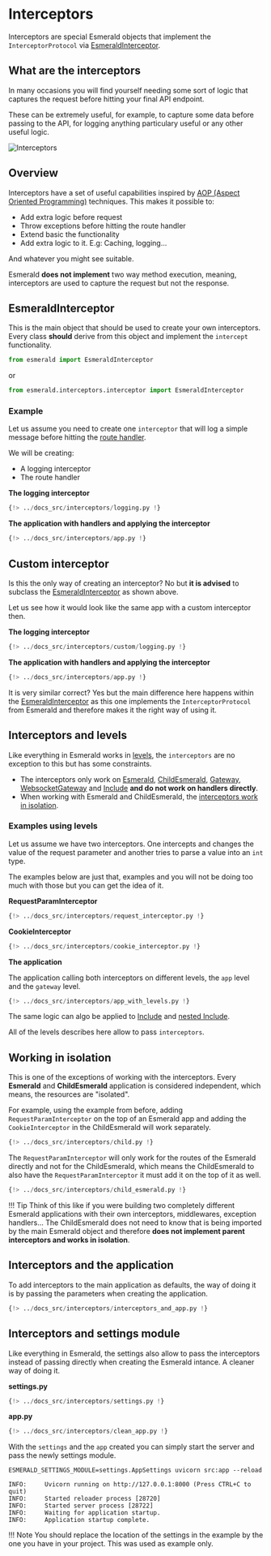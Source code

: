 # Interceptors

Interceptors are special Esmerald objects that implement the `InterceptorProtocol` via
[EsmeraldInterceptor](#esmeraldinterceptor).

## What are the interceptors

In many occasions you will find yourself needing some sort of logic that captures the request before
hitting your final API endpoint.

These can be extremely useful, for example, to capture some data
before passing to the API, for logging anything particulary useful or any other useful logic.

<img src="https://res.cloudinary.com/dymmond/image/upload/v1673451429/esmerald/resources/interceptors_tyohjr.png" alt="Interceptors" />

## Overview

Interceptors have a set of useful capabilities inspired by
<a href="https://en.wikipedia.org/wiki/Aspect-oriented_programming" target="_blank">AOP (Aspect Oriented Programming)</a>
techniques. This makes it possible to:

- Add extra logic before request
- Throw exceptions before hitting the route handler
- Extend basic the functionality
- Add extra logic to it. E.g: Caching, logging...

And whatever you might see suitable.

Esmerald **does not implement** two way method execution, meaning, interceptors are used to capture
the request but not the response.

## EsmeraldInterceptor

This is the main object that should be used to create your own interceptors. Every class **should**
derive from this object and implement the `intercept` functionality.

```python
from esmerald import EsmeraldInterceptor
```

or

```python
from esmerald.interceptors.interceptor import EsmeraldInterceptor
```

### Example

Let us assume you need to create one `interceptor` that will log a simple message before hitting the
[route handler](./routing/handlers.md).

We will be creating:

- A logging interceptor
- The route handler

**The logging interceptor**

```python
{!> ../docs_src/interceptors/logging.py !}
```

**The application with handlers and applying the interceptor**

```python hl_lines="11"
{!> ../docs_src/interceptors/app.py !}
```

## Custom interceptor

Is this the only way of creating an interceptor? No but **it is advised** to subclass the
[EsmeraldInterceptor](#esmeraldinterceptor) as shown above.

Let us see how it would look like the same app with a custom interceptor then.

**The logging interceptor**

```python hl_lines="7"
{!> ../docs_src/interceptors/custom/logging.py !}
```

**The application with handlers and applying the interceptor**

```python hl_lines="11"
{!> ../docs_src/interceptors/app.py !}
```

It is very similar correct? Yes but the main difference here happens within the
[EsmeraldInterceptor](#esmeraldinterceptor) as this one implements the `InterceptorProtocol` from
Esmerald and therefore makes it the right way of using it.

## Interceptors and levels

Like everything in Esmerald works in [levels](./application/levels.md), the `interceptors` are no
exception to this but has some constraints.

- The interceptors only work on [Esmerald](./application/applications.md),
[ChildEsmerald](./routing/router.md#child-esmerald-application),
[Gateway](./routing/routes.md#gateway),
[WebsocketGateway](./routing/routes.md#websocketgateway) and [Include](./routing/routes.md#include)
**and do not work on handlers directly**.
- When working with Esmerald and ChildEsmerald, the [interceptors work in isolation](#working-in-isolation).

### Examples using levels

Let us assume we have two interceptors. One intercepts and changes the value of the
request parameter and another tries to parse a value into an `int` type.

The examples below are just that, examples and you will not be doing too much with those but
you can get the idea of it.

**RequestParamInterceptor**

```python
{!> ../docs_src/interceptors/request_interceptor.py !}
```

**CookieInterceptor**

```python
{!> ../docs_src/interceptors/cookie_interceptor.py !}
```

**The application** 

The application calling both interceptors on different levels, the `app` level and the `gateway`
level.

```python hl_lines="12-13"
{!> ../docs_src/interceptors/app_with_levels.py !}
```

The same logic can algo be applied to [Include](./routing/routes.md#include) and
[nested Include](./routing/routes.md#nested-routes).

All of the levels describes here allow to pass `interceptors`.

## Working in isolation

This is one of the exceptions of working with the interceptors. Every **Esmerald** and
**ChildEsmerald** application is considered independent, which means, the resources are "isolated".

For example, using the example from before, adding `RequestParamInterceptor` on the top of
an Esmerald app and adding the `CookieInterceptor` in the ChildEsmerald will work separately.

```python hl_lines="17 22"
{!> ../docs_src/interceptors/child.py !}
```

The `RequestParamInterceptor` will only work for the routes of the Esmerald directly and not for
the ChildEsmerald, which means the ChildEsmerald to also have the `RequestParamInterceptor`
it must add it on the top of it as well.

```python hl_lines="17-18 23"
{!> ../docs_src/interceptors/child_esmerald.py !}
```

!!! Tip
    Think of this like if you were building two completely different Esmerald applications with
    their own interceptors, middlewares, exception handlers... The ChildEsmerald does not need to
    know that is being imported by the main Esmerald object and therefore
    **does not implement parent interceptors and works in isolation**.

## Interceptors and the application

To add interceptors to the main application as defaults, the way of doing it is by passing the
parameters when creating the application.

```python hl_lines="13"
{!> ../docs_src/interceptors/interceptors_and_app.py !}
```

## Interceptors and settings module

Like everything in Esmerald, the settings also allow to pass the interceptors instead of passing
directly when creating the Esmerald intance. A cleaner way of doing it.

**settings.py**

```python
{!> ../docs_src/interceptors/settings.py !}
```

**app.py**

```python
{!> ../docs_src/interceptors/clean_app.py !}
```

With the `settings` and the `app` created you can simply start the server and pass the newly
settings module.

```shell
ESMERALD_SETTINGS_MODULE=settings.AppSettings uvicorn src:app --reload

INFO:     Uvicorn running on http://127.0.0.1:8000 (Press CTRL+C to quit)
INFO:     Started reloader process [28720]
INFO:     Started server process [28722]
INFO:     Waiting for application startup.
INFO:     Application startup complete.
```

!!! Note
    You should replace the location of the settings in the example by the one you have
    in your project. This was used as example only.
